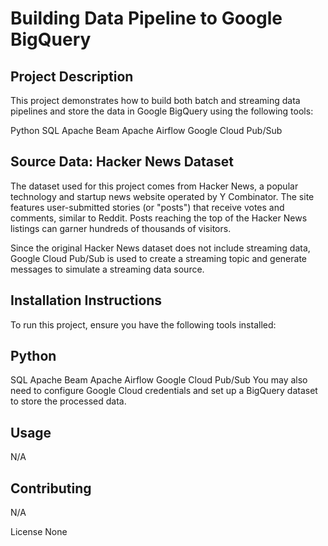 # Building Data Pipeline to Google BigQuery

## Project Description
This project demonstrates how to build both batch and streaming data pipelines and store the data in Google BigQuery using the following tools:

Python
SQL
Apache Beam
Apache Airflow
Google Cloud Pub/Sub

## Source Data: Hacker News Dataset
The dataset used for this project comes from Hacker News, a popular technology and startup news website operated by Y Combinator. The site features user-submitted stories (or "posts") that receive votes and comments, similar to Reddit. Posts reaching the top of the Hacker News listings can garner hundreds of thousands of visitors.

Since the original Hacker News dataset does not include streaming data, Google Cloud Pub/Sub is used to create a streaming topic and generate messages to simulate a streaming data source.

## Installation Instructions
To run this project, ensure you have the following tools installed:

## Python
SQL
Apache Beam
Apache Airflow
Google Cloud Pub/Sub
You may also need to configure Google Cloud credentials and set up a BigQuery dataset to store the processed data.

## Usage
N/A

## Contributing
N/A

License
None

